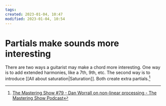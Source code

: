 ```yaml
---
tags: 
created: 2023-01-04, 10:47
modified: 2023-01-04, 10:54
---
```


# Partials make sounds more interesting
There are two ways a guitarist may make a chord more interesting. One way is to add extended harmonies, like a 7th, 9th, etc. The second way is to introduce [[All about saturation|Saturation]]. Both create extra partials.[^1]

[^1]: [The Mastering Show #79 - Dan Worrall on non-linear processing - The Mastering Show Podcast](https://themasteringshow.com/episode-79/?utm_source=pocket_reader)